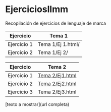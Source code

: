# Ejerciciosllmm
Recopilación de ejercicios de lenguaje de marca


| Ejercicio| Tema 1|
| ----- | ----- |
| Ejercicio 1| Tema 1/Ej 1.html/|
| Ejercicio 2| Tema 1/Ej 2/|

| Ejercicio| Tema 2|
| ----- | ----- |
| Ejercicio 1| [Tema 2/Ej1.html](Ej.1)|
| Ejercicio 2| [Tema 2/Ej2.html]()|
| Ejercicio 3| Tema 2/Ej3.html|


[texto a mostrar](url completa)
